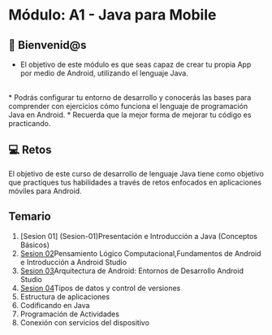 # Módulo: A1 - Java para Mobile

## 👋 Bienvenid@s
 - El objetivo de este módulo es que seas capaz de crear tu propia App por medio de Android, utilizando el lenguaje Java.
 <br>
* Podrás configurar tu entorno de desarrollo y conocerás las bases para comprender con ejercicios cómo funciona el lenguaje de programación Java en Android. 
* Recuerda que la mejor forma de mejorar tu código es practicando.

## 💻 Retos

El objetivo de este curso de desarrollo de lenguaje Java tiene como objetivo que practiques tus habilidades a través de retos enfocados en aplicaciones móviles para Android. 

## Temario

1. [Sesion 01]&nbsp;(Sesion-01)Presentación e Introducción a Java (Conceptos Básicos)
2. [Sesion 02](Sesion-02)Pensamiento Lógico Computacional,Fundamentos de Android e Introducción a Android Studio
3. [Sesion 03](Sesion-03)Arquitectura de Android: Entornos de Desarrollo Android Studio
4. [Sesion 04](Sesion-04)Tipos de datos y control de versiones
5. Estructura de aplicaciones
6. Codificando en Java
7. Programación de Actividades
8. Conexión con servicios del dispositivo